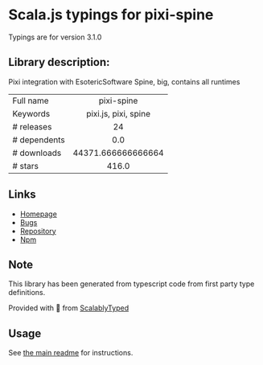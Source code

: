 
# Scala.js typings for pixi-spine

Typings are for version 3.1.0

## Library description:
Pixi integration with EsotericSoftware Spine, big, contains all runtimes

|                    |                 |
| ------------------ | :-------------: |
| Full name          | pixi-spine |
| Keywords           | pixi.js, pixi, spine |
| # releases         | 24 |
| # dependents       | 0.0 |
| # downloads        | 44371.666666666664 |
| # stars            | 416.0 |

## Links
- [Homepage](https://github.com/pixijs/pixi-spine/#readme)
- [Bugs](https://github.com/pixijs/pixi-spine/issues)
- [Repository](https://github.com/pixijs/pixi-spine)
- [Npm](https://www.npmjs.com/package/pixi-spine)
    


## Note
This library has been generated from typescript code from first party type definitions.

Provided with :purple_heart: from [ScalablyTyped](https://github.com/oyvindberg/ScalablyTyped)

## Usage
See [the main readme](../../readme.md) for instructions.


